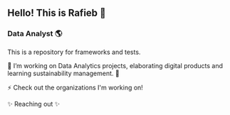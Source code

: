 ## Hello! This is Rafieb 🤍
### Data Analyst 🌎
This is a repository for frameworks and tests.

🔭 I’m working on Data Analytics projects, elaborating digital products and learning sustainability management. 🌱 

⚡ Check out the organizations I'm working on!

✨ Reaching out ✨

<!--
**rafie-b/rafie-b** is a ✨ _special_ ✨ repository because its `README.md` (this file) appears on your GitHub profile.

Here are some ideas to get you started:
 
- 👯 I’m looking to collaborate on ...
- 🤔 I’m looking for help with ...
- 💬 Ask me about ...
- 📫 How to reach me: ...
- 😄 Pronouns: ...
- ⚡ Fun fact: ...
-->
